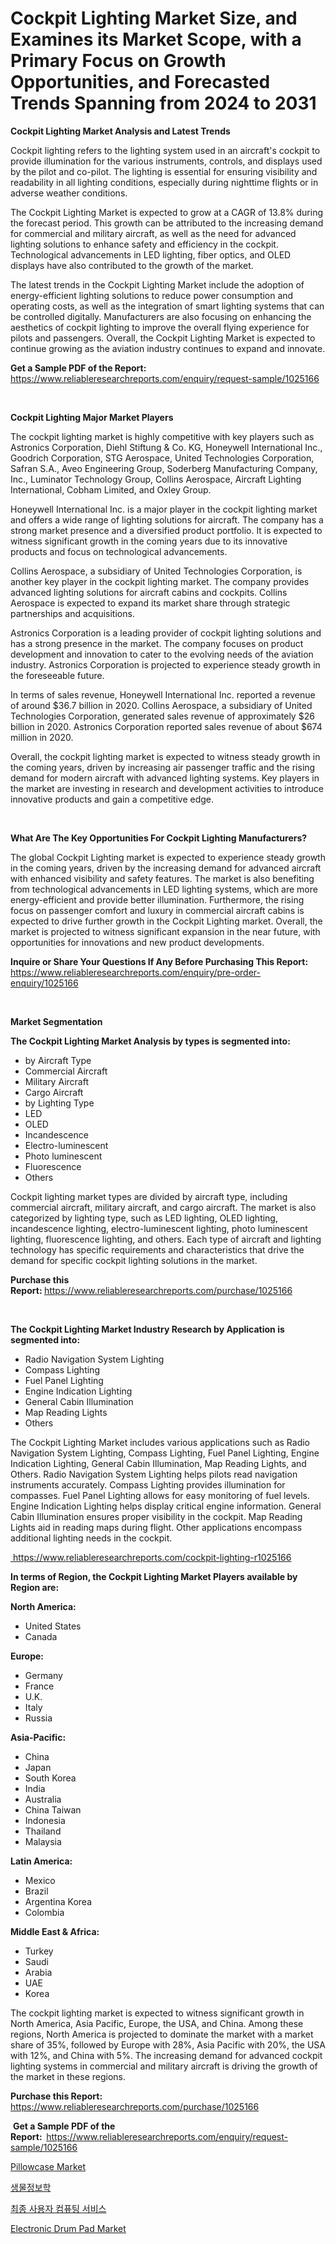 <p><h1>Cockpit Lighting Market Size, and Examines its Market Scope, with a Primary Focus on Growth Opportunities, and Forecasted Trends Spanning from 2024 to 2031</h1></p><p><strong>Cockpit Lighting Market Analysis and Latest Trends</strong></p>
<p><p>Cockpit lighting refers to the lighting system used in an aircraft's cockpit to provide illumination for the various instruments, controls, and displays used by the pilot and co-pilot. The lighting is essential for ensuring visibility and readability in all lighting conditions, especially during nighttime flights or in adverse weather conditions.</p><p>The Cockpit Lighting Market is expected to grow at a CAGR of 13.8% during the forecast period. This growth can be attributed to the increasing demand for commercial and military aircraft, as well as the need for advanced lighting solutions to enhance safety and efficiency in the cockpit. Technological advancements in LED lighting, fiber optics, and OLED displays have also contributed to the growth of the market.</p><p>The latest trends in the Cockpit Lighting Market include the adoption of energy-efficient lighting solutions to reduce power consumption and operating costs, as well as the integration of smart lighting systems that can be controlled digitally. Manufacturers are also focusing on enhancing the aesthetics of cockpit lighting to improve the overall flying experience for pilots and passengers. Overall, the Cockpit Lighting Market is expected to continue growing as the aviation industry continues to expand and innovate.</p></p>
<p><strong>Get a Sample PDF of the Report:&nbsp;</strong> <a href="https://www.reliableresearchreports.com/enquiry/request-sample/1025166">https://www.reliableresearchreports.com/enquiry/request-sample/1025166</a></p>
<p>&nbsp;</p>
<p><strong>Cockpit Lighting Major Market Players</strong></p>
<p><p>The cockpit lighting market is highly competitive with key players such as Astronics Corporation, Diehl Stiftung & Co. KG, Honeywell International Inc., Goodrich Corporation, STG Aerospace, United Technologies Corporation, Safran S.A., Aveo Engineering Group, Soderberg Manufacturing Company, Inc., Luminator Technology Group, Collins Aerospace, Aircraft Lighting International, Cobham Limited, and Oxley Group.</p><p>Honeywell International Inc. is a major player in the cockpit lighting market and offers a wide range of lighting solutions for aircraft. The company has a strong market presence and a diversified product portfolio. It is expected to witness significant growth in the coming years due to its innovative products and focus on technological advancements.</p><p>Collins Aerospace, a subsidiary of United Technologies Corporation, is another key player in the cockpit lighting market. The company provides advanced lighting solutions for aircraft cabins and cockpits. Collins Aerospace is expected to expand its market share through strategic partnerships and acquisitions.</p><p>Astronics Corporation is a leading provider of cockpit lighting solutions and has a strong presence in the market. The company focuses on product development and innovation to cater to the evolving needs of the aviation industry. Astronics Corporation is projected to experience steady growth in the foreseeable future.</p><p>In terms of sales revenue, Honeywell International Inc. reported a revenue of around $36.7 billion in 2020. Collins Aerospace, a subsidiary of United Technologies Corporation, generated sales revenue of approximately $26 billion in 2020. Astronics Corporation reported sales revenue of about $674 million in 2020.</p><p>Overall, the cockpit lighting market is expected to witness steady growth in the coming years, driven by increasing air passenger traffic and the rising demand for modern aircraft with advanced lighting systems. Key players in the market are investing in research and development activities to introduce innovative products and gain a competitive edge.</p></p>
<p>&nbsp;</p>
<p><strong>What Are The Key Opportunities For Cockpit Lighting Manufacturers?</strong></p>
<p><p>The global Cockpit Lighting market is expected to experience steady growth in the coming years, driven by the increasing demand for advanced aircraft with enhanced visibility and safety features. The market is also benefiting from technological advancements in LED lighting systems, which are more energy-efficient and provide better illumination. Furthermore, the rising focus on passenger comfort and luxury in commercial aircraft cabins is expected to drive further growth in the Cockpit Lighting market. Overall, the market is projected to witness significant expansion in the near future, with opportunities for innovations and new product developments.</p></p>
<p><strong>Inquire or Share Your Questions If Any Before Purchasing This Report:</strong> <a href="https://www.reliableresearchreports.com/enquiry/pre-order-enquiry/1025166">https://www.reliableresearchreports.com/enquiry/pre-order-enquiry/1025166</a></p>
<p>&nbsp;</p>
<p><strong>Market Segmentation</strong></p>
<p><strong>The Cockpit Lighting Market Analysis by types is segmented into:</strong></p>
<p><ul><li>by Aircraft Type</li><li>Commercial Aircraft</li><li>Military Aircraft</li><li>Cargo Aircraft</li><li>by Lighting Type</li><li>LED</li><li>OLED</li><li>Incandescence</li><li>Electro-luminescent</li><li>Photo luminescent</li><li>Fluorescence</li><li>Others</li></ul></p>
<p><p>Cockpit lighting market types are divided by aircraft type, including commercial aircraft, military aircraft, and cargo aircraft. The market is also categorized by lighting type, such as LED lighting, OLED lighting, incandescence lighting, electro-luminescent lighting, photo luminescent lighting, fluorescence lighting, and others. Each type of aircraft and lighting technology has specific requirements and characteristics that drive the demand for specific cockpit lighting solutions in the market.</p></p>
<p><strong>Purchase this Report:&nbsp;</strong><a href="https://www.reliableresearchreports.com/purchase/1025166">https://www.reliableresearchreports.com/purchase/1025166</a></p>
<p>&nbsp;</p>
<p><strong>The Cockpit Lighting Market Industry Research by Application is segmented into:</strong></p>
<p><ul><li>Radio Navigation System Lighting</li><li>Compass Lighting</li><li>Fuel Panel Lighting</li><li>Engine Indication Lighting</li><li>General Cabin Illumination</li><li>Map Reading Lights</li><li>Others</li></ul></p>
<p><p>The Cockpit Lighting Market includes various applications such as Radio Navigation System Lighting, Compass Lighting, Fuel Panel Lighting, Engine Indication Lighting, General Cabin Illumination, Map Reading Lights, and Others. Radio Navigation System Lighting helps pilots read navigation instruments accurately. Compass Lighting provides illumination for compasses. Fuel Panel Lighting allows for easy monitoring of fuel levels. Engine Indication Lighting helps display critical engine information. General Cabin Illumination ensures proper visibility in the cockpit. Map Reading Lights aid in reading maps during flight. Other applications encompass additional lighting needs in the cockpit.</p></p>
<p><a href="https://www.reliableresearchreports.com/cockpit-lighting-r1025166">&nbsp;https://www.reliableresearchreports.com/cockpit-lighting-r1025166</a></p>
<p><strong>In terms of Region, the Cockpit Lighting Market Players available by Region are:</strong></p>
<p>
    <p> <strong> North America: </strong>
        <ul>
            <li>United States</li>
            <li>Canada</li>
        </ul>
        </p> 
    <p> <strong> Europe: </strong>
        <ul>
            <li>Germany</li>
            <li>France</li>
            <li>U.K.</li>
            <li>Italy</li>
            <li>Russia</li>
        </ul>
        </p> 
    <p> <strong> Asia-Pacific: </strong>
        <ul>
            <li>China</li>
            <li>Japan</li>
            <li>South Korea</li>
            <li>India</li>
            <li>Australia</li>
            <li>China Taiwan</li>
            <li>Indonesia</li>
            <li>Thailand</li>
            <li>Malaysia</li>
        </ul>
        </p> 
    <p> <strong> Latin America: </strong>
        <ul>
            <li>Mexico</li>
            <li>Brazil</li>
            <li>Argentina Korea</li>
            <li>Colombia</li>
        </ul>
        </p> 
    <p> <strong> Middle East & Africa: </strong>
        <ul>
            <li>Turkey</li>
            <li>Saudi</li>
            <li>Arabia</li>
            <li>UAE</li>
            <li>Korea</li>
        </ul>
    </p>
    </p>
<p><p>The cockpit lighting market is expected to witness significant growth in North America, Asia Pacific, Europe, the USA, and China. Among these regions, North America is projected to dominate the market with a market share of 35%, followed by Europe with 28%, Asia Pacific with 20%, the USA with 12%, and China with 5%. The increasing demand for advanced cockpit lighting systems in commercial and military aircraft is driving the growth of the market in these regions.</p></p>
<p><strong>Purchase this Report: </strong><a href="https://www.reliableresearchreports.com/purchase/1025166">https://www.reliableresearchreports.com/purchase/1025166</a></p>
<p>&nbsp;<strong>Get a Sample PDF of the Report:&nbsp;&nbsp;</strong><a href="https://www.reliableresearchreports.com/enquiry/request-sample/1025166">https://www.reliableresearchreports.com/enquiry/request-sample/1025166</a></p>
<p><strong></strong></p>
<p><p><a href="https://www.linkedin.com/pulse/pillowcase-market-outlook-industry-overview-forecast-2024-2031-won5e?trackingId=Upa7P0IZoCZlizqqPG9EqQ%3D%3D">Pillowcase Market</a></p><p><a href="https://github.com/trmesnao7959541/Market-Research-Report-List-2/blob/main/586058949740.md">생물정보학</a></p><p><a href="https://github.com/vsn7qpua81q/Market-Research-Report-List-2/blob/main/393515649741.md">최종 사용자 컴퓨팅 서비스</a></p><p><a href="https://www.linkedin.com/pulse/electronic-drum-pad-market-insights-cagr-trends-growth-strategies-gj59e?trackingId=R0QU8UToZBE9y2gceZer1Q%3D%3D">Electronic Drum Pad Market</a></p></p>
